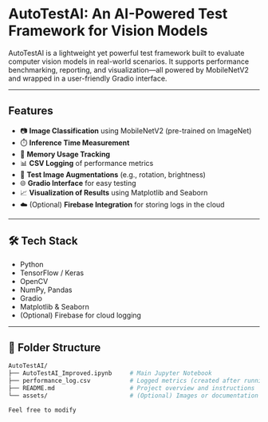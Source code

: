 # AutoTestAI: An AI-Powered Test Framework for Vision Models

AutoTestAI is a lightweight yet powerful test framework built to evaluate computer vision models in real-world scenarios. It supports performance benchmarking, reporting, and visualization—all powered by MobileNetV2 and wrapped in a user-friendly Gradio interface.

---

##  Features

- 📷 **Image Classification** using MobileNetV2 (pre-trained on ImageNet)
- ⏱️ **Inference Time Measurement**
- 💾 **Memory Usage Tracking**
- 📊 **CSV Logging** of performance metrics
- 🧪 **Test Image Augmentations** (e.g., rotation, brightness)
- 🌐 **Gradio Interface** for easy testing
- 📈 **Visualization of Results** using Matplotlib and Seaborn
- ☁️ (Optional) **Firebase Integration** for storing logs in the cloud

---

## 🛠️ Tech Stack

- Python
- TensorFlow / Keras
- OpenCV
- NumPy, Pandas
- Gradio
- Matplotlib & Seaborn
- (Optional) Firebase for cloud logging

---

## 📂 Folder Structure

```bash
AutoTestAI/
├── AutoTestAI_Improved.ipynb     # Main Jupyter Notebook
├── performance_log.csv           # Logged metrics (created after running)
├── README.md                     # Project overview and instructions
└── assets/                       # (Optional) Images or documentation files

Feel free to modify 
